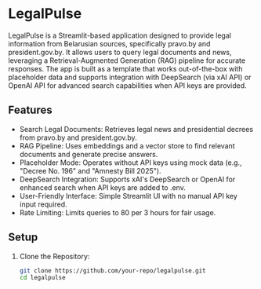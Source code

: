 # LegalPulse

LegalPulse is a Streamlit-based application designed to provide legal information from Belarusian sources, specifically pravo.by and president.gov.by. It allows users to query legal documents and news, leveraging a Retrieval-Augmented Generation (RAG) pipeline for accurate responses. The app is built as a template that works out-of-the-box with placeholder data and supports integration with DeepSearch (via xAI API) or OpenAI API for advanced search capabilities when API keys are provided.

## Features
- Search Legal Documents: Retrieves legal news and presidential decrees from pravo.by and president.gov.by.
- RAG Pipeline: Uses embeddings and a vector store to find relevant documents and generate precise answers.
- Placeholder Mode: Operates without API keys using mock data (e.g., "Decree No. 196" and "Amnesty Bill 2025").
- DeepSearch Integration: Supports xAI's DeepSearch or OpenAI for enhanced search when API keys are added to .env.
- User-Friendly Interface: Simple Streamlit UI with no manual API key input required.
- Rate Limiting: Limits queries to 80 per 3 hours for fair usage.

## Setup
1. Clone the Repository:
   ```bash
   git clone https://github.com/your-repo/legalpulse.git
   cd legalpulse
